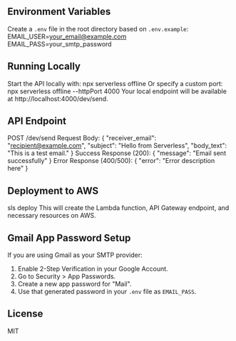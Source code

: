 ## Environment Variables
Create a `.env` file in the root directory based on `.env.example`:
EMAIL_USER=your_email@example.com
EMAIL_PASS=your_smtp_password

## Running Locally
Start the API locally with:
npx serverless offline
Or specify a custom port:
npx serverless offline --httpPort 4000
Your local endpoint will be available at http://localhost:4000/dev/send.

## API Endpoint
POST /dev/send
Request Body:
{
  "receiver_email": "recipient@example.com",
  "subject": "Hello from Serverless",
  "body_text": "This is a test email."
}
Success Response (200):
{
  "message": "Email sent successfully"
}
Error Response (400/500):
{
  "error": "Error description here"
}

## Deployment to AWS
sls deploy
This will create the Lambda function, API Gateway endpoint, and necessary resources on AWS.

## Gmail App Password Setup
If you are using Gmail as your SMTP provider:
1. Enable 2-Step Verification in your Google Account.
2. Go to Security > App Passwords.
3. Create a new app password for "Mail".
4. Use that generated password in your `.env` file as `EMAIL_PASS`.

## License
MIT

